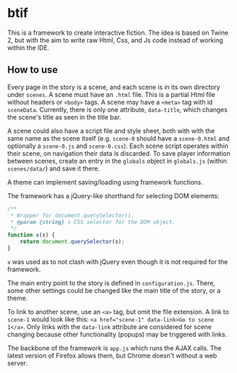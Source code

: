 # btif

This is a framework to create interactive fiction. The idea is based on Twine 2, but with the aim to write raw Html, Css, and Js code instead of working within the IDE.

## How to use

Every page in the story is a scene, and each scene is in its own directory under `scenes`. A scene must have an `.html` file. This is a partial Html file without headers or `<body>` tags. A scene may have a `<meta>` tag with id `sceneData`. Currently, there is only one attribute, `data-title`, which changes the scene's title as seen in the title bar.

A scene could also have a script file and style sheet, both with with the same name as the scene itself (e.g. `scene-0` should have a `scene-0.html` and optionally a `scene-0.js` and `scene-0.css`). Each scene script operates within their scene, on navigation their data is discarded. To save player information between scenes, create an entry in the `globals` object in `globals.js` (within `scenes/data/`) and save it there.

A theme can implement saving/loading using framework functions.

The framework has a jQuery-like shorthand for selecting DOM elements:
```js
/**
 * Wrapper for document.querySelector().
 * @param {string} s CSS selector for the DOM object.
 */
function x(s) {
    return document.querySelector(s);
}
```
`x` was used as to not clash with jQuery even though it is not required for the framework.

The main entry point to the story is defined in `configuration.js`. There, some other settings could be changed like the main title of the story, or a theme.

To link to another scene, use an `<a>` tag, but omit the file extension. A link to `scene-1` would look like this: `<a href="scene-1" data-link>Go to scene 1</a>`. Only links with the `data-link` attribute are considered for scene changing because other functionality (popups) may be triggered with links.

The backbone of the framework is `app.js` which runs the AJAX calls. The latest version of Firefox allows them, but Chrome doesn't without a web server.